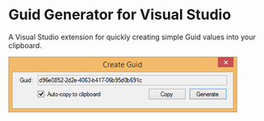 Guid Generator for Visual Studio
========

A Visual Studio extension for quickly creating simple Guid values into your clipboard.

![Guid Generator](/Assets/generator.PNG?raw=true)
